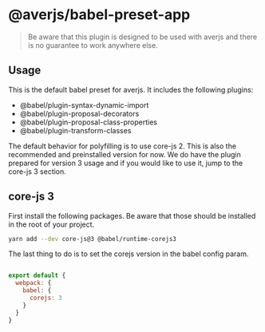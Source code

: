 # @averjs/babel-preset-app

> Be aware that this plugin is designed to be used with averjs and there is no guarantee to work anywhere else.

## Usage

This is the default babel preset for averjs. It includes the following plugins:

- @babel/plugin-syntax-dynamic-import
- @babel/plugin-proposal-decorators
- @babel/plugin-proposal-class-properties
- @babel/plugin-transform-classes

The default behavior for polyfilling is to use core-js 2. This is also the recommended and preinstalled version for now. We do have the plugin prepared for version 3 usage and if you would like to use it, jump to the core-js 3 section.

## core-js 3

First install the following packages. Be aware that those should be installed in the root of your project.

```bash
yarn add --dev core-js@3 @babel/runtime-corejs3
```

The last thing to do is to set the corejs version in the babel config param.

```js

export default {
  webpack: {
    babel: {
      corejs: 3
    }
  }
}

```